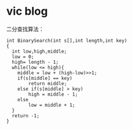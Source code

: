 vic blog
====
二分查找算法：

    int BinarySearch(int s[],int length,int key)
    {
      int low,high,middle;
      low = 0;
      high= length - 1;
      while(low <= high){
        middle = low + (high-low)>>1;
        if(s[middle] == key)
            return middle;
        else if(s[middle] > key)
            high = middle - 1;
        else
            low = middle + 1;
      }
      return -1;
    }
